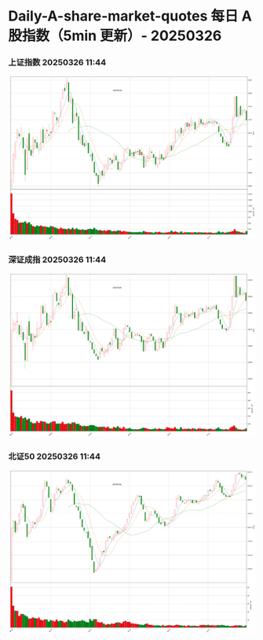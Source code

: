 
# Daily-A-share-market-quotes 每日 A 股指数（5min 更新）- 20250326

### 上证指数 20250326 11:44
![](./fig/2025/3/20250326-sh000001.png)

### 深证成指 20250326 11:44
![](./fig/2025/3/20250326-sz399001.png)

### 北证50 20250326 11:44
![](./fig/2025/3/20250326-bj899050.png)
